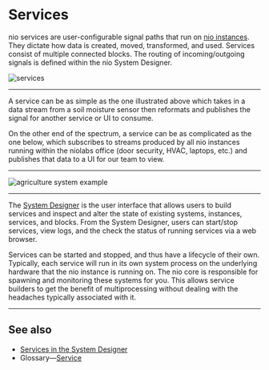 # Services

nio services are user-configurable signal paths that run on [nio instances](/instances/README.md). They dictate how data is created, moved, transformed, and used. Services consist of multiple connected blocks. The routing of incoming/outgoing signals is defined within the nio System Designer.

![services](/img/intro-service.png)

---

A service can be as simple as the one illustrated above which takes in a data stream from a soil moisture sensor then reformats and publishes the signal for another service or UI to consume.

On the other end of the spectrum, a service can be as complicated as the one below, which subscribes to streams produced by all nio instances running within the niolabs office (door security, HVAC, laptops, etc.) and publishes that data to a UI for our team to view.

---
![agriculture system example](/img/lab-service.png)

---

The [System Designer](/system-designer/README.md) is the user interface that allows users to build services and inspect and alter the state of existing systems, instances, services, and blocks. From the System Designer, users can start/stop services, view logs, and the check the status of running services via a web browser.

Services can be started and stopped, and thus have a lifecycle of their own. Typically, each service will run in its own system process on the underlying hardware that the nio instance is running on. The nio core is responsible for spawning and monitoring these systems for you. This allows service builders to get the benefit of multiprocessing without dealing with the headaches typically associated with it.

---
## See also

* [Services in the System Designer](/system-designer/designer-tasks.html#service)
* Glossary—[Service](/glossary#service)
